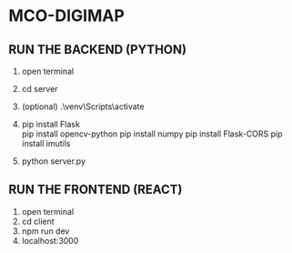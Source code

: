 # MCO-DIGIMAP

## RUN THE BACKEND (PYTHON)
1. open terminal
2. cd server

3. (optional)
    .\venv\Scripts\activate 

4.  pip install Flask                         
    pip install opencv-python
    pip install numpy
    pip install Flask-CORS
    pip install imutils
    
5. python server.py


## RUN THE FRONTEND (REACT)
1. open terminal
2. cd client
3. npm run dev
4. localhost:3000

